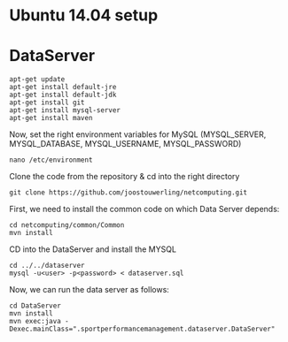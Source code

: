 # Ubuntu 14.04 setup

# DataServer

```
apt-get update
apt-get install default-jre
apt-get install default-jdk
apt-get install git
apt-get install mysql-server
apt-get install maven
```

Now, set the right environment variables for MySQL (MYSQL_SERVER, MYSQL_DATABASE, MYSQL_USERNAME, MYSQL_PASSWORD)
```
nano /etc/environment
```

Clone the code from the repository & cd into the right directory
```
git clone https://github.com/joostouwerling/netcomputing.git
```

First, we need to install the common code on which Data Server depends:
```
cd netcomputing/common/Common
mvn install
```

CD into the DataServer and install the MYSQL
```
cd ../../dataserver
mysql -u<user> -p<password> < dataserver.sql
```


Now, we can run the data server as follows:
```
cd DataServer
mvn install
mvn exec:java -Dexec.mainClass=".sportperformancemanagement.dataserver.DataServer"
```
